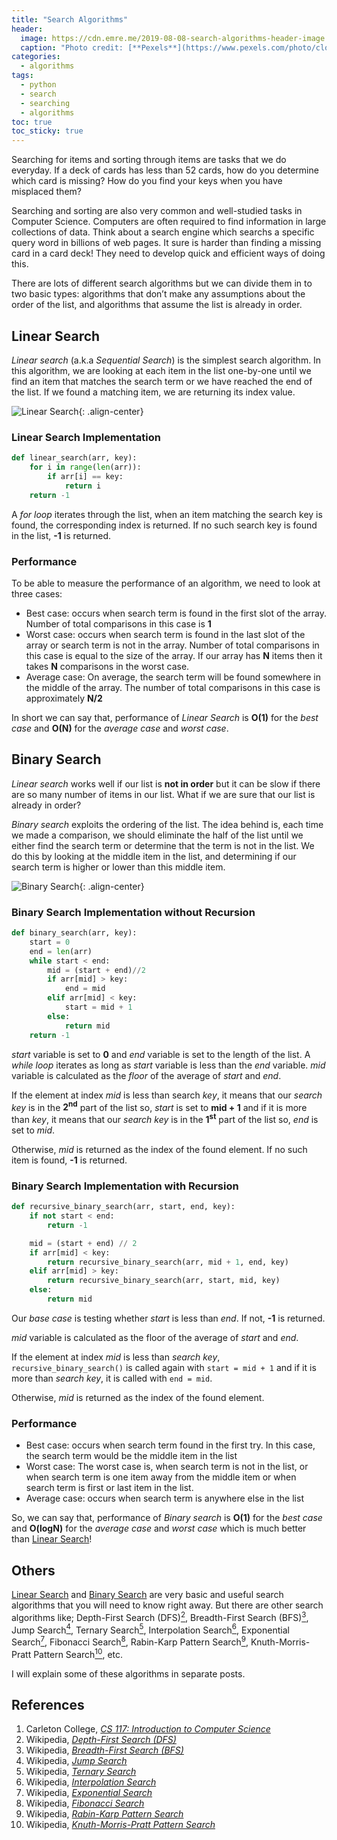 ```yaml
---
title: "Search Algorithms"
header:
  image: https://cdn.emre.me/2019-08-08-search-algorithms-header-image.jpg
  caption: "Photo credit: [**Pexels**](https://www.pexels.com/photo/close-up-of-text-on-wood-327186/)"
categories:
  - algorithms
tags:
  - python
  - search
  - searching
  - algorithms
toc: true
toc_sticky: true
---
```


Searching for items and sorting through items are tasks that we do everyday. If a deck of cards has less than 52 cards, how do you determine which card is missing? How do you find your keys when you have misplaced them? 

Searching and sorting are also very common and well-studied tasks in Computer Science. Computers are often required to find information in large collections of data. Think about a search engine which searchs a specific query word in billions of web pages. It sure is harder than finding a missing card in a card deck! They need to develop quick and efficient ways of doing this.

There are lots of different search algorithms but we can divide them in to two basic types: algorithms that don’t make any assumptions about the order of the list, and algorithms that assume the list is already in order.

## Linear Search ##

*Linear search* (a.k.a *Sequential Search*) is the simplest search algorithm. In this algorithm, we are looking at each item in the list one-by-one until we find an item that matches the search term or we have reached the end of the list. If we found a matching item, we are returning its index value.

![Linear Search](https://cdn.emre.me/2019-08-08-linear-search.png){: .align-center}

### Linear Search Implementation ###

```python
def linear_search(arr, key):
    for i in range(len(arr)):
        if arr[i] == key:
            return i
    return -1
```

A *for loop* iterates through the list, when an item matching the search key is found, the corresponding index is returned. If no such search key is found in the list, **-1** is returned.  

### Performance ###

To be able to measure the performance of an algorithm, we need to look at three cases:
- Best case: occurs when search term is found in the first slot of the array. Number of total comparisons in this case is **1**
- Worst case: occurs when search term is found in the last slot of the array or search term is not in the array. Number of total comparisons in this case is equal to the size of the array. If our array has **N** items then it takes **N** comparisons in the worst case.
- Average case: On average, the search term will be found somewhere in the middle of the array. The number of total comparisons in this case is approximately **N/2**

In short we can say that, performance of *Linear Search* is **O(1)** for the *best case* and **O(N)** for the *average case* and *worst case*.


## Binary Search ##

*Linear search* works well if our list is **not in order** but it can be slow if there are so many number of items in our list. What if we are sure that our list is already in order?

*Binary search* exploits the ordering of the list. The idea behind is, each time we made a comparison, we should eliminate the half of the list until we either find the search term or determine that the term is not in the list. We do this by looking at the middle item in the list, and determining if our search term is higher or lower than this middle item. 

![Binary Search](https://cdn.emre.me/2019-08-08-binary-search.png){: .align-center}

### Binary Search Implementation without Recursion ###

```python
def binary_search(arr, key):
    start = 0
    end = len(arr)
    while start < end:
        mid = (start + end)//2
        if arr[mid] > key:
            end = mid
        elif arr[mid] < key:
            start = mid + 1
        else:
            return mid
    return -1
```

*start* variable is set to **0** and *end* variable is set to the length of the list. A *while loop* iterates as long as *start* variable is less than the *end* variable. *mid* variable is calculated as the *floor* of the average of *start* and *end*.

If the element at index *mid* is less than search *key*, it means that our *search key* is in the **2<sup>nd</sup>** part of the list so, *start* is set to **mid + 1** and if it is more than *key*, it means that our *search key* is in the **1<sup>st</sup>** part of the list so, *end* is set to *mid*. 

Otherwise, *mid* is returned as the index of the found element. If no such item is found, **-1** is returned.

### Binary Search Implementation with Recursion ###

```python
def recursive_binary_search(arr, start, end, key):
    if not start < end:
        return -1

    mid = (start + end) // 2
    if arr[mid] < key:
        return recursive_binary_search(arr, mid + 1, end, key)
    elif arr[mid] > key:
        return recursive_binary_search(arr, start, mid, key)
    else:
        return mid
```

Our *base case* is testing whether *start* is less than *end*. If not, **-1** is returned.

*mid* variable is calculated as the floor of the average of *start* and *end*.

If the element at index *mid* is less than *search key*, `recursive_binary_search()` is called again with `start = mid + 1` and if it is more than *search key*, it is called with `end = mid`. 

Otherwise, *mid* is returned as the index of the found element. 

### Performance ###
- Best case: occurs when search term found in the first try. In this case, the search term would be the middle item in the list
- Worst case: The worst case is, when search term is not in the list, or when search term is one item away from the middle item or when search term is first or last item in the list.
- Average case: occurs when search term is anywhere else in the list

So, we can say that, performance of *Binary search* is **O(1)** for the *best case* and **O(logN)** for the *average case* and *worst case* which is much better than [Linear Search](#linear-search)!

## Others ##

[Linear Search](#linear-search) and [Binary Search](#binary-search) are very basic and useful search algorithms that you will need to know right away. But there are other search algorithms like; Depth-First Search (DFS)[<sup>2</sup>](https://en.wikipedia.org/wiki/Depth-first_search), Breadth-First Search (BFS)[<sup>3</sup>](https://en.wikipedia.org/wiki/Breadth-first_search), Jump Search[<sup>4</sup>](https://en.wikipedia.org/wiki/Jump_search), Ternary Search[<sup>5</sup>](https://en.wikipedia.org/wiki/Ternary_search), Interpolation Search[<sup>6</sup>](https://en.wikipedia.org/wiki/Interpolation_search), Exponential Search[<sup>7</sup>](https://en.wikipedia.org/wiki/Exponential_search), Fibonacci Search[<sup>8</sup>](https://en.wikipedia.org/wiki/Fibonacci_search_technique), Rabin-Karp Pattern Search[<sup>9</sup>](https://en.wikipedia.org/wiki/Rabin%E2%80%93Karp_algorithm), Knuth-Morris-Pratt Pattern Search[<sup>10</sup>](https://en.wikipedia.org/wiki/Knuth%E2%80%93Morris%E2%80%93Pratt_algorithm), etc.

I will explain some of these algorithms in separate posts.

## References ##

1. Carleton College, *[CS 117: Introduction to Computer Science](http://www.cs.carleton.edu/faculty/adalal/teaching/f04/117/)*
2. Wikipedia, *[Depth-First Search (DFS)](https://en.wikipedia.org/wiki/Depth-first_search)*
3. Wikipedia, *[Breadth-First Search (BFS)](https://en.wikipedia.org/wiki/Breadth-first_search)*
4. Wikipedia, *[Jump Search](https://en.wikipedia.org/wiki/Jump_search)*
5. Wikipedia, *[Ternary Search](https://en.wikipedia.org/wiki/Ternary_search)*
6. Wikipedia, *[Interpolation Search](https://en.wikipedia.org/wiki/Interpolation_search)*
7. Wikipedia, *[Exponential Search](https://en.wikipedia.org/wiki/Exponential_search)*
8. Wikipedia, *[Fibonacci Search](https://en.wikipedia.org/wiki/Fibonacci_search_technique)*
9. Wikipedia, *[Rabin-Karp Pattern Search](https://en.wikipedia.org/wiki/Rabin%E2%80%93Karp_algorithm)*
10. Wikipedia, *[Knuth-Morris-Pratt Pattern Search](https://en.wikipedia.org/wiki/Knuth%E2%80%93Morris%E2%80%93Pratt_algorithm)*